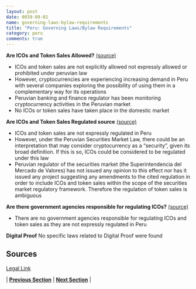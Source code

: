 ```yaml
---
layout: post
date: 0039-09-01
name: governing-laws-bylaw-requirements
title: "Peru: Governing Laws/Bylaw Requirements"
category: peru
comments: true
---
```


**Are ICOs and Token Sales Allowed?** [(source)](https://www.legalink.ch/xms/files/NEWS/Legalink_ICOS_and_Token_Sales.pdf)
- ICOs and token sales are not explicitly allowed not expressly allowed or prohibited under peruvian law
- However, cryptocurrencies are experiencing increasing demand in Peru with several companies exploring the possibility of using them in a complementary way for its operations 
- Peruvian banking and finance regulator has been monitoring cryptocurrency activities in the Peruvian market 
- No ICOs or token sales have taken place in the domestic market 

**Are ICOs and Token Sales Regulated source** [(source)](https://www.legalink.ch/xms/files/NEWS/Legalink_ICOS_and_Token_Sales.pdf)
- ICOs and token sales are not expressly regulated in Peru
- However, under the Peruvian Securities Market Law, there could be an interpretation that may consider cryptocurrency as a “security”, given its broad definition. If this is so, ICOs could be considered to be regulated under this law
- Peruvian regulator of the securities market (the Superintendencia del Mercado de Valores) has not issued any opinion to this effect nor has it issued any project suggesting any amendments to the cited regulation in order to include ICOs and token sales within the scope of the securities market regulatory framework. Therefore the regulation of token sales is ambiguous 

**Are there government agencies responsible for regulating ICOs?** [(source)]( https://www.legalink.ch/xms/files/NEWS/Legalink_ICOS_and_Token_Sales.pdf)
- There are no government agencies responsible for regulating ICOs and token sales as they are not expressly regulated in Peru

**Digital Proof**
No specific laws related to Digital Proof were found


Sources
--- 
[Legal Link](https://www.legalink.ch/xms/files/NEWS/Legalink_ICOS_and_Token_Sales.pdf)

| **[Previous Section]( https://neo-project.github.io/global-blockchain-compliance-hub//peru/peru-tax-and-auditing-requirements.html)** | **[Next Section]( https://neo-project.github.io/global-blockchain-compliance-hub//peru/peru-laws-token-sales.html)** |
